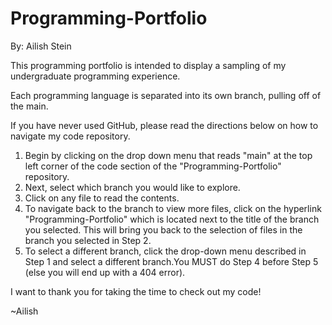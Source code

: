 # Programming-Portfolio
By: Ailish Stein

This programming portfolio is intended to display a sampling of my undergraduate programming experience. 

Each programming language is separated into its own branch, pulling off of the main.

If you have never used GitHub, please read the directions below on how to navigate my code repository.
1. Begin by clicking on the drop down menu that reads "main" at the top left corner of the code section of the "Programming-Portfolio" repository.
2. Next, select which branch you would like to explore.
3. Click on any file to read the contents.
4. To navigate back to the branch to view more files, click on the hyperlink "Programming-Portfolio" which is located next to the title of the branch you selected. This will bring you back to the selection of files in the branch you selected in Step 2.
5. To select a different branch, click the drop-down menu described in Step 1 and select a different branch.You MUST do Step 4 before Step 5 (else you will end up with a 404 error).

I want to thank you for taking the time to check out my code!

~Ailish
